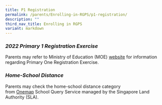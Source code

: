 ```yaml
---
title: P1 Registration
permalink: /parents/Enrolling-in-RGPS/p1-registration/
description: ""
third_nav_title: Enrolling in RGPS
variant: markdown
---
```

### *2022 Primary 1 Registration Exercise*

Parents may refer to Ministry of Education (MOE) [website](https://www.moe.gov.sg/primary/p1-registration/registration-phases-key-dates) for information regarding Primary One Registration Exercise.
 
### *Home-School Distance*

Parents may check the home-school distance category from [Onemap](https://www.onemap.gov.sg/) School Query Service managed by the Singapore Land Authority (SLA).